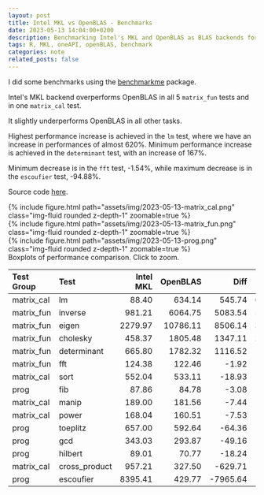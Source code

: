 ```yaml
---
layout: post
title: Intel MKL vs OpenBLAS - Benchmarks
date: 2023-05-13 14:04:00+0200
description: Benchmarking Intel's MKL and OpenBLAS as BLAS backends for R
tags: R, MKL, oneAPI, openBLAS, benchmark
categories: note
related_posts: false
---
```


I did some benchmarks using the [benchmarkme](https://github.com/csgillespie/benchmarkme) package.

Intel's MKL backend overperforms OpenBLAS in all 5 `matrix_fun` tests and in one `matrix_cal` test.

It slightly underperforms OpenBLAS in all other tasks.

Highest performance increase is achieved in the `lm` test, where we have an increase in performances of almost 620%. Minimum performance increase is achieved in the `determinant` test, with an increase of 167%.

Minimum decrease is in the `fft` test, -1.54%, while maximum decrease is in the `escoufier` test, -94.88%.

Source code [here](https://github.com/raffaem/r-mkl-vs-openblas).

<div class="row mt-3">
    <div class="col-sm mt-3 mt-md-0">
        {% include figure.html path="assets/img/2023-05-13-matrix_cal.png" class="img-fluid rounded z-depth-1" zoomable=true %}
    </div>
    <div class="col-sm mt-3 mt-md-0">
        {% include figure.html path="assets/img/2023-05-13-matrix_fun.png" class="img-fluid rounded z-depth-1" zoomable=true %} 
    </div>
    <div class="col-sm mt-3 mt-md-0">
        {% include figure.html path="assets/img/2023-05-13-prog.png" class="img-fluid rounded z-depth-1" zoomable=true %} 
    </div>
</div>
<div class="caption">
    Boxplots of performance comparison. Click to zoom.
</div>

|Test Group |Test          | Intel MKL| OpenBLAS|     Diff| Diff (%)|      t| p-value|
|:----------|:-------------|---------:|--------:|--------:|--------:|------:|-------:|
|matrix_cal |lm            |     88.40|   634.14|   545.74|   617.35|  -4.06|    0.00|
|matrix_fun |inverse       |    981.21|  6064.75|  5083.54|   518.09| -14.92|    0.00|
|matrix_fun |eigen         |   2279.97| 10786.11|  8506.14|   373.08| -12.64|    0.00|
|matrix_fun |cholesky      |    458.37|  1805.48|  1347.11|   293.89| -11.19|    0.00|
|matrix_fun |determinant   |    665.80|  1782.32|  1116.52|   167.70| -54.24|    0.00|
|matrix_fun |fft           |    124.38|   122.46|    -1.92|    -1.54|   1.54|    0.12|
|matrix_cal |sort          |    552.04|   533.11|   -18.93|    -3.43|  22.92|    0.00|
|prog       |fib           |     87.86|    84.78|    -3.08|    -3.51|   2.72|    0.01|
|matrix_cal |manip         |    189.00|   181.56|    -7.44|    -3.94|   2.42|    0.02|
|matrix_cal |power         |    168.04|   160.51|    -7.53|    -4.48|  16.54|    0.00|
|prog       |toeplitz      |    657.00|   592.64|   -64.36|    -9.80|   9.67|    0.00|
|prog       |gcd           |    343.03|   293.87|   -49.16|   -14.33|  11.80|    0.00|
|prog       |hilbert       |     89.01|    70.77|   -18.24|   -20.49|  12.64|    0.00|
|matrix_cal |cross_product |    957.21|   327.50|  -629.71|   -65.79| 220.18|    0.00|
|prog       |escoufier     |   8395.41|   429.77| -7965.64|   -94.88| 528.94|    0.00|

